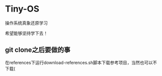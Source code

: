 # Tiny-OS

 操作系统真象还原学习

希望能够坚持学下去！

## git clone之后要做的事

在references下运行download-references.sh脚本下载参考项目，当然也可以不下载(